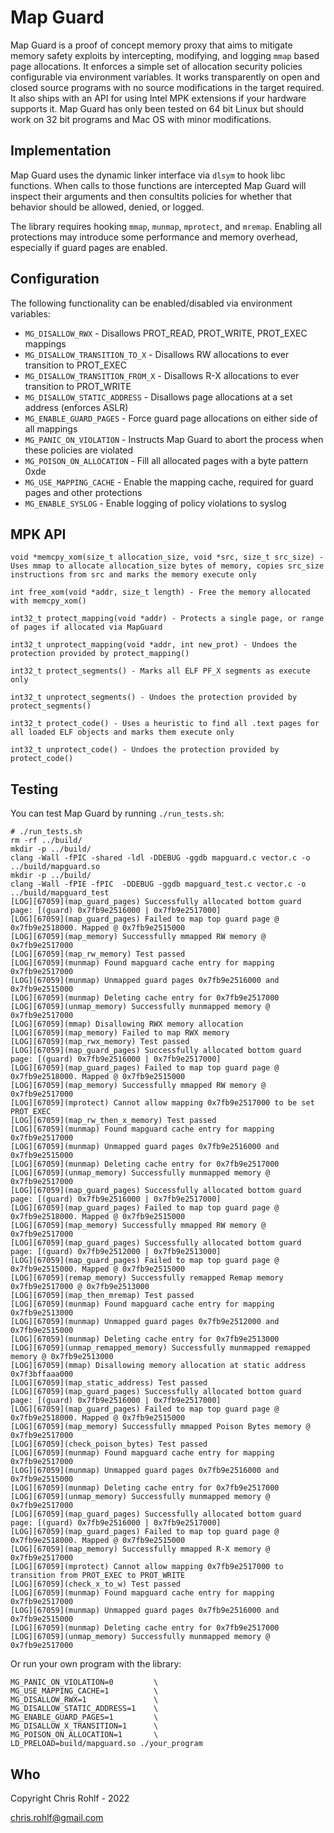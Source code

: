 # Map Guard

Map Guard is a proof of concept memory proxy that aims to mitigate memory safety exploits by intercepting, modifying, and logging `mmap` based page allocations. It enforces a simple set of allocation security policies configurable via environment variables. It works transparently on open and closed source programs with no source modifications in the target required. It also ships with an API for using Intel MPK extensions if your hardware supports it. Map Guard has only been tested on 64 bit Linux but should work on 32 bit programs and Mac OS with minor modifications.

## Implementation

Map Guard uses the dynamic linker interface via `dlsym` to hook libc functions. When calls to those functions are intercepted Map Guard will inspect their arguments and then consultits policies for whether that behavior should be allowed, denied, or logged.

The library requires hooking `mmap`, `munmap`, `mprotect`, and `mremap`. Enabling all protections may introduce some performance and memory overhead, especially if guard pages are enabled.

## Configuration

The following functionality can be enabled/disabled via environment variables:

* `MG_DISALLOW_RWX` - Disallows PROT_READ, PROT_WRITE, PROT_EXEC mappings
* `MG_DISALLOW_TRANSITION_TO_X` - Disallows RW allocations to ever transition to PROT_EXEC
* `MG_DISALLOW_TRANSITION_FROM_X` - Disallows R-X allocations to ever transition to PROT_WRITE
* `MG_DISALLOW_STATIC_ADDRESS` - Disallows page allocations at a set address (enforces ASLR)
* `MG_ENABLE_GUARD_PAGES` - Force guard page allocations on either side of all mappings
* `MG_PANIC_ON_VIOLATION` - Instructs Map Guard to abort the process when these policies are violated
* `MG_POISON_ON_ALLOCATION` - Fill all allocated pages with a byte pattern 0xde
* `MG_USE_MAPPING_CACHE` - Enable the mapping cache, required for guard pages and other protections
* `MG_ENABLE_SYSLOG` - Enable logging of policy violations to syslog

## MPK API

```
void *memcpy_xom(size_t allocation_size, void *src, size_t src_size) - Uses mmap to allocate allocation_size bytes of memory, copies src_size instructions from src and marks the memory execute only

int free_xom(void *addr, size_t length) - Free the memory allocated with memcpy_xom()

int32_t protect_mapping(void *addr) - Protects a single page, or range of pages if allocated via MapGuard

int32_t unprotect_mapping(void *addr, int new_prot) - Undoes the protection provided by protect_mapping()

int32_t protect_segments() - Marks all ELF PF_X segments as execute only

int32_t unprotect_segments() - Undoes the protection provided by protect_segments()

int32_t protect_code() - Uses a heuristic to find all .text pages for all loaded ELF objects and marks them execute only

int32_t unprotect_code() - Undoes the protection provided by protect_code()
```

## Testing

You can test Map Guard by running `./run_tests.sh`:

```
# ./run_tests.sh 
rm -rf ../build/
mkdir -p ../build/
clang -Wall -fPIC -shared -ldl -DDEBUG -ggdb mapguard.c vector.c -o ../build/mapguard.so
mkdir -p ../build/
clang -Wall -fPIE -fPIC  -DDEBUG -ggdb mapguard_test.c vector.c -o ../build/mapguard_test
[LOG][67059](map_guard_pages) Successfully allocated bottom guard page: [(guard) 0x7fb9e2516000 | 0x7fb9e2517000]
[LOG][67059](map_guard_pages) Failed to map top guard page @ 0x7fb9e2518000. Mapped @ 0x7fb9e2515000
[LOG][67059](map_memory) Successfully mmapped RW memory @ 0x7fb9e2517000
[LOG][67059](map_rw_memory) Test passed
[LOG][67059](munmap) Found mapguard cache entry for mapping 0x7fb9e2517000
[LOG][67059](munmap) Unmapped guard pages 0x7fb9e2516000 and 0x7fb9e2515000
[LOG][67059](munmap) Deleting cache entry for 0x7fb9e2517000
[LOG][67059](unmap_memory) Successfully munmapped memory @ 0x7fb9e2517000
[LOG][67059](mmap) Disallowing RWX memory allocation
[LOG][67059](map_memory) Failed to map RWX memory
[LOG][67059](map_rwx_memory) Test passed
[LOG][67059](map_guard_pages) Successfully allocated bottom guard page: [(guard) 0x7fb9e2516000 | 0x7fb9e2517000]
[LOG][67059](map_guard_pages) Failed to map top guard page @ 0x7fb9e2518000. Mapped @ 0x7fb9e2515000
[LOG][67059](map_memory) Successfully mmapped RW memory @ 0x7fb9e2517000
[LOG][67059](mprotect) Cannot allow mapping 0x7fb9e2517000 to be set PROT_EXEC
[LOG][67059](map_rw_then_x_memory) Test passed
[LOG][67059](munmap) Found mapguard cache entry for mapping 0x7fb9e2517000
[LOG][67059](munmap) Unmapped guard pages 0x7fb9e2516000 and 0x7fb9e2515000
[LOG][67059](munmap) Deleting cache entry for 0x7fb9e2517000
[LOG][67059](unmap_memory) Successfully munmapped memory @ 0x7fb9e2517000
[LOG][67059](map_guard_pages) Successfully allocated bottom guard page: [(guard) 0x7fb9e2516000 | 0x7fb9e2517000]
[LOG][67059](map_guard_pages) Failed to map top guard page @ 0x7fb9e2518000. Mapped @ 0x7fb9e2515000
[LOG][67059](map_memory) Successfully mmapped RW memory @ 0x7fb9e2517000
[LOG][67059](map_guard_pages) Successfully allocated bottom guard page: [(guard) 0x7fb9e2512000 | 0x7fb9e2513000]
[LOG][67059](map_guard_pages) Failed to map top guard page @ 0x7fb9e2515000. Mapped @ 0x7fb9e2515000
[LOG][67059](remap_memory) Successfully remapped Remap memory 0x7fb9e2517000 @ 0x7fb9e2513000
[LOG][67059](map_then_mremap) Test passed
[LOG][67059](munmap) Found mapguard cache entry for mapping 0x7fb9e2513000
[LOG][67059](munmap) Unmapped guard pages 0x7fb9e2512000 and 0x7fb9e2515000
[LOG][67059](munmap) Deleting cache entry for 0x7fb9e2513000
[LOG][67059](unmap_remapped_memory) Successfully munmapped remapped memory @ 0x7fb9e2513000
[LOG][67059](mmap) Disallowing memory allocation at static address 0x7f3bffaaa000
[LOG][67059](map_static_address) Test passed
[LOG][67059](map_guard_pages) Successfully allocated bottom guard page: [(guard) 0x7fb9e2516000 | 0x7fb9e2517000]
[LOG][67059](map_guard_pages) Failed to map top guard page @ 0x7fb9e2518000. Mapped @ 0x7fb9e2515000
[LOG][67059](map_memory) Successfully mmapped Poison Bytes memory @ 0x7fb9e2517000
[LOG][67059](check_poison_bytes) Test passed
[LOG][67059](munmap) Found mapguard cache entry for mapping 0x7fb9e2517000
[LOG][67059](munmap) Unmapped guard pages 0x7fb9e2516000 and 0x7fb9e2515000
[LOG][67059](munmap) Deleting cache entry for 0x7fb9e2517000
[LOG][67059](unmap_memory) Successfully munmapped memory @ 0x7fb9e2517000
[LOG][67059](map_guard_pages) Successfully allocated bottom guard page: [(guard) 0x7fb9e2516000 | 0x7fb9e2517000]
[LOG][67059](map_guard_pages) Failed to map top guard page @ 0x7fb9e2518000. Mapped @ 0x7fb9e2515000
[LOG][67059](map_memory) Successfully mmapped R-X memory @ 0x7fb9e2517000
[LOG][67059](mprotect) Cannot allow mapping 0x7fb9e2517000 to transition from PROT_EXEC to PROT_WRITE
[LOG][67059](check_x_to_w) Test passed
[LOG][67059](munmap) Found mapguard cache entry for mapping 0x7fb9e2517000
[LOG][67059](munmap) Unmapped guard pages 0x7fb9e2516000 and 0x7fb9e2515000
[LOG][67059](munmap) Deleting cache entry for 0x7fb9e2517000
[LOG][67059](unmap_memory) Successfully munmapped memory @ 0x7fb9e2517000
```

Or run your own program with the library:

```
MG_PANIC_ON_VIOLATION=0         \
MG_USE_MAPPING_CACHE=1          \
MG_DISALLOW_RWX=1               \
MG_DISALLOW_STATIC_ADDRESS=1    \
MG_ENABLE_GUARD_PAGES=1         \
MG_DISALLOW_X_TRANSITION=1      \
MG_POISON_ON_ALLOCATION=1       \
LD_PRELOAD=build/mapguard.so ./your_program
```

## Who

Copyright Chris Rohlf - 2022

chris.rohlf@gmail.com
